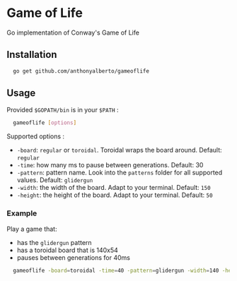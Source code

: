 # Game of Life
Go implementation of Conway's Game of Life

## Installation

```sh
  go get github.com/anthonyalberto/gameoflife
```

## Usage

Provided `$GOPATH/bin` is in your `$PATH` :

```sh
  gameoflife [options]
```

Supported options :
- `-board`: `regular` or `toroidal`. Toroidal wraps the board around. Default: `regular`
- `-time`: how many ms to pause between generations. Default: 30
- `-pattern`: pattern name. Look into the `patterns` folder for all supported values. Default: `glidergun`
- `-width`: the width of the board. Adapt to your terminal. Default: `150`
- `-height`: the height of the board. Adapt to your terminal. Default: `50`

### Example

Play a game that:
- has the `glidergun` pattern
- has a toroidal board that is 140x54
- pauses between generations for 40ms

```sh
  gameoflife -board=toroidal -time=40 -pattern=glidergun -width=140 -height=54
```
